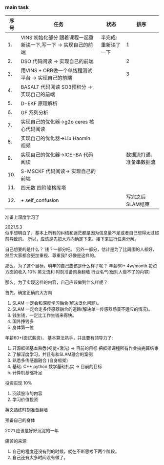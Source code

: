 <!--
 * @Author: Liu Weilong
 * @Date: 2021-05-02 15:19:31
 * @LastEditors: Liu Weilong
 * @LastEditTime: 2021-05-10 08:21:10
 * @Description: 
-->
### main task

序号|任务|状态|排序
---|---|---|---
1.  |VINS 初始化部分 跟着课程一起重新读一下,写一下 -> 实现自己的前端|半完成:重新读了一下|1
2.  |DSO 代码阅读  -> 实现自己的前端||2
3.  |用VINS + ORB做一个单线程测试平台 -> 实现自己的前端||3
4.  |BASALT 代码阅读 SO3预积分 -> 实现自己的前端||
5.  |D-EKF 原理解析||
6.  |GF 系列分析 ||
7.  |实现自己的优化器->g2o ceres 核心代码阅读||
8.  |实现自己的优化器->Liu Haomin 视频 ||
9.  |实现自己的优化器->ICE-BA 代码阅读||数据流打通， 准备串数据流
10. |S-MSCKF 代码阅读-> 实现自己的前端||
11. |四元数 四阶隆格库塔||
12. |+ self_confusion ||写完之后SLAM结束
准备上深度学习了




2021.5.3<br>
似乎想明白了，基本上所有的纠结和迷茫都是因为信息量不足或者自己想得太过超前导致的。
所以，应该是先把大方向确定下来，接下来进行任务分解。

自己想要的是什么？
钱？一部分吧。 另外一部分，估计是为了比周围的人都好，然后大家都会更加重视、尊重我? 
好像是这样的。 

那么，为了这个目标，明年的自己应该是什么样子呢？
年薪60+ 4w/month
投资方面的收入 10%
英文流利 时刻准备肉身翻墙
行业名气(做别人做不了的内容)

那么，为了实现这样的内容，自己应该做到什么样呢？

首先，确定正确的大方向
1. SLAM 一定会和深度学习融合(解决泛化问题)。
2. SLAM 一定会走多传感器融合的道路(解决单一传感器场景不适应的情况)。
3. 钱生钱，一定比工作生钱来得快。
4. 国外挣钱多
5. 身体第一位

年薪60+(面试薪资)，
基本算法熟手，并且要有领导力了: 
1. 开源框架基本熟悉(视觉+激光)    -> 目前的目标 把框架课程所有作业搞完算结束
2. 了解深度学习，并且有和SLAM融合的案例 
3. 熟悉多传感器融合 (自身框架)
4. 基础: C++ python 数学基础扎实 -> 目前的目标
5. 计算机基础补足

投资实现 10%
1. 阅读股市的内容
2. 学习价值投资

英文熟练时刻准备翻墙

预备自己的身体

2021 应该是好好沉淀的一年

痛苦的来源:
1. 自己的程度还没有到的时候，就在不断思考下两个阶段。
2. 自己还有太多时间没有做了。




